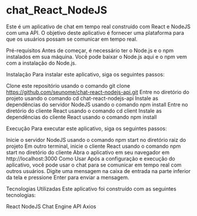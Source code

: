 # chat_React_NodeJS
Este é um aplicativo de chat em tempo real construído com React e NodeJS com uma API. O objetivo deste aplicativo é fornecer uma plataforma para que os usuários possam se comunicar em tempo real.

Pré-requisitos
Antes de começar, é necessário ter o Node.js e o npm instalados em sua máquina. Você pode baixar o Node.js aqui e o npm vem com a instalação do Node.js.

Instalação
Para instalar este aplicativo, siga os seguintes passos:

Clone este repositório usando o comando git clone https://github.com/seunome/chat-react-nodejs-api.git
Entre no diretório do projeto usando o comando cd chat-react-nodejs-api
Instale as dependências do servidor NodeJS usando o comando npm install
Entre no diretório do cliente React usando o comando cd client
Instale as dependências do cliente React usando o comando npm install

Execução
Para executar este aplicativo, siga os seguintes passos:

Inicie o servidor NodeJS usando o comando npm start no diretório raiz do projeto
Em outro terminal, inicie o cliente React usando o comando npm start no diretório do cliente
Abra o aplicativo em seu navegador em http://localhost:3000
Como Usar
Após a configuração e execução do aplicativo, você pode usar o chat para se comunicar em tempo real com outros usuários. Digite uma mensagem na caixa de entrada na parte inferior da tela e pressione Enter para enviar a mensagem.

Tecnologias Utilizadas
Este aplicativo foi construído com as seguintes tecnologias:

React
NodeJS
Chat Engine API
Axios
